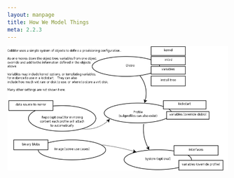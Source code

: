 ```yaml
---
layout: manpage
title: How We Model Things
meta: 2.2.3
---
```


![object tree diagram](/images/how-we-do.png)
